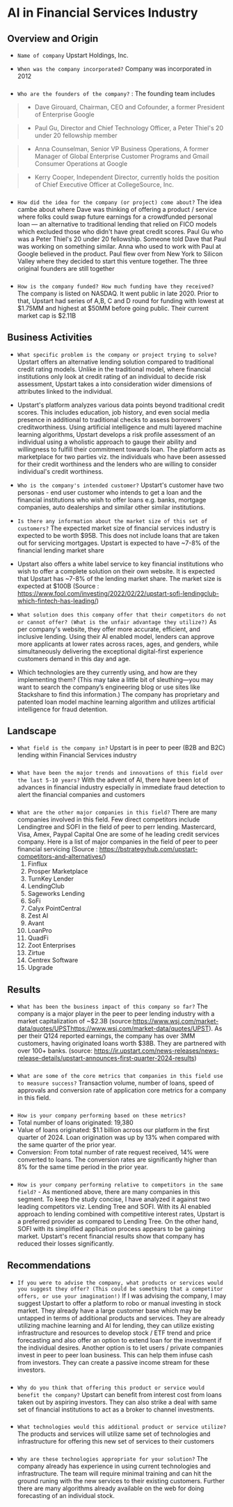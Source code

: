 # AI in Financial Services Industry

## Overview and Origin

* `Name of company` Upstart Holdings, Inc.

* `When was the company incorporated?` Company was incorporated in 2012
###

* `Who are the founders of the company?` : The founding team includes 
>* Dave Girouard, Chairman, CEO and Cofounder, a former President of Enterprise Google

>* Paul Gu, Director and Chief Technology Officer, a Peter Thiel's 20 under 20 fellowship member

>* Anna Counselman, Senior VP Business Operations, A former Manager of Global Enterprise Customer Programs and Gmail Consumer Operations at Google

>* Kerry Cooper, Independent Director, currently holds the position of Chief Executive Officer at CollegeSource, Inc.

###

* `How did the idea for the company (or project) come about?` 
The idea cambe about where Dave was thinking of offering a product / service where folks could swap future earnings for a crowdfunded personal loan — an alternative to traditional lending that relied on FICO models which excluded those who didn't have great credit scores. Paul Gu who was a Peter Thiel's 20 under 20 fellowship. Someone told Dave that Paul was working on something similar. Anna who used to work with Paul at Google believed in the product. Paul flew over from New York to Silicon Valley where they decided to start this venture together. The three original founders are still together
###
* `How is the company funded? How much funding have they received?` 
The company is listed on NASDAQ. It went public in late 2020. Prior to that, Upstart had series of A,B, C and D round for funding with lowest at $1.75MM and highest at $50MM before going public. Their current market cap is $2.11B 

## Business Activities

* `What specific problem is the company or project trying to solve?` 
Upstart offers an alternative lending solution compared to  traditional credit rating models. Unlike in the traditional model, where financial institutions only look at credit rating of an individual to decide risk assessment, Upstart takes a into consideration wider dimensions of attributes linked to the individual. 

* Upstart's platform analyzes various data points beyond traditional credit scores. This includes education, job history, and even social media presence in additional to traditional checks to assess borrowers' creditworthiness. Using artificial intelligence and multi layered machine learning algorithms, Upstart develops a risk profile assessment of an individual using a wholistic approach to gauge their ability and willingness to fulfill their commitment towards loan. The platform acts as marketplace for two parties viz. the individuals who have been assessed for their credit worthiness and the lenders who are willing to consider individual's credit worthiness. 


* `Who is the company's intended customer?` 
Upstart's customer have two personas - end user customer who intends to get a loan and the financial institutions who wish to offer loans e.g. banks, mortgage companies, auto dealerships and similar other similar institutions. 


* `Is there any information about the market size of this set of customers?` The expected market size of financial services industry is expected to be worth $95B. This does not include loans that are taken out for servicing mortgages. Upstart is expected to have ~7-8% of the financial lending market share

* Upstart also offers a white label service to key financial institutions who wish to offer a complete solution on their own website. It is expected that Upstart has ~7-8% of the lending market share. The market size is expected at $100B (Source : https://www.fool.com/investing/2022/02/22/upstart-sofi-lendingclub-which-fintech-has-leading/)

* `What solution does this company offer that their competitors do not or cannot offer? (What is the unfair advantage they utilize?)` As per company's website, they offer more accurate, efficient, and inclusive lending. Using their AI enabled model, lenders can approve more applicants at lower rates across races, ages, and genders, while simultaneously delivering the exceptional digital-first experience customers demand in this day and age.

* Which technologies are they currently using, and how are they implementing them? (This may take a little bit of sleuthing&mdash;you may want to search the company’s engineering blog or use sites like Stackshare to find this information.) The company has proprietary and patented loan model machine learning algorithm and utilizes artificial intelligence for fraud detention.

## Landscape

* `What field is the company in?` Upstart is in peer to peer (B2B and B2C) lending within Financial Services industry
###
* `What have been the major trends and innovations of this field over the last 5-10 years?` With the advent of AI, there have been lot of advances in financial industry especially in immediate fraud detection to alert the financial companies and customers 
###
* `What are the other major companies in this field?` There are many companies involved in this field. Few direct competitors include Lendingtree and SOFI in the field of peer to perr lending. Mastercard, Visa, Amex, Paypal Capital One are some of he leading credit services company.
Here is a list of major companies in the field of peer to peer financial servicing (Source : https://bstrategyhub.com/upstart-competitors-and-alternatives/)
  1. Finflux
  2. Prosper Marketplace
  3. TurnKey Lender
  4. LendingClub
  5. Sageworks Lending
  6. SoFi
  7. Calyx PointCentral
  8. Zest AI
  9. Avant
  10. LoanPro
  11. QuadFi
  12. Zoot Enterprises
  13. Zirtue
  14. Centrex Software
  15. Upgrade

## Results

* `What has been the business impact of this company so far?` The company is a major player in the peer to peer lending industry with a market capitalization of ~$2.3B (source:https://www.wsj.com/market-data/quotes/UPSThttps://www.wsj.com/market-data/quotes/UPST). As per their Q124 reported earnings, the company has over 3MM customers, having originated loans worth $38B. They are partnered with over 100+ banks. (source: https://ir.upstart.com/news-releases/news-release-details/upstart-announces-first-quarter-2024-results)
###
* `What are some of the core metrics that companies in this field use to measure success?` Transaction volume, number of loans, speed of approvals and conversion rate of application core metrics for a company in this field.  
###
* `How is your company performing based on these metrics?` 
* Total number of loans originated: 19,380
* Value of loans originated: $1.1 billion across our platform in the first quarter of 2024. Loan origination was up by 13% when compared with the same quarter of the prior year. 
* Conversion: From total number of rate request received, 14% were converted to loans. The conversion rates are significantly higher than 8% for the same time period in the prior year. 
###
* `How is your company performing relative to competitors in the same field?` - As mentioned above, there are many companies in this segment. To keep the study concise, I have analyzed it against two leading competitors viz. Lending Tree and SOFI. With its AI enabled approach to lending combined with competitive interest rates, Upstart is a preferred provider as compared to Lending Tree. On the other hand, SOFI with its simplified application process appears to be gaining market. Upstart's recent financial results show that company has reduced their losses significantly. 


## Recommendations

* `If you were to advise the company, what products or services would you suggest they offer? (This could be something that a competitor offers, or use your imagination!)` If I was advising the company, I may suggest Upstart to offer a platform to robo or manual investing in stock market. They already have a large customer base which may be untapped in terms of additional products and services. They are already utilizing machine learning and AI for lending, they can utilize existing infrastructure and resources to develop stock / ETF trend and price forecasting and also offer an option to extend loan for the investment if the individual desires. Another option is to let users / private companies invest in peer to peer loan business. This can help them infuse cash from investors. They can create a passive income stream for these investors.
###
* `Why do you think that offering this product or service would benefit the company?` Upstart can benefit from interest cost from loans taken out by aspiring investors. They can also strike a deal with same set of financial institutions to act as a broker to channel investments.
###
* `What technologies would this additional product or service utilize?` The products and services will utilize same set of technologies and infrastructure for offering this new set of services to their customers
###
* `Why are these technologies appropriate for your solution?` The company already has experience in using current technologies and infrastructure. The team will require minimal training and can hit the ground runing with the new services to their existing customers. Further there are many algorithms already available on the web for doing forecasting of an individual stock.  